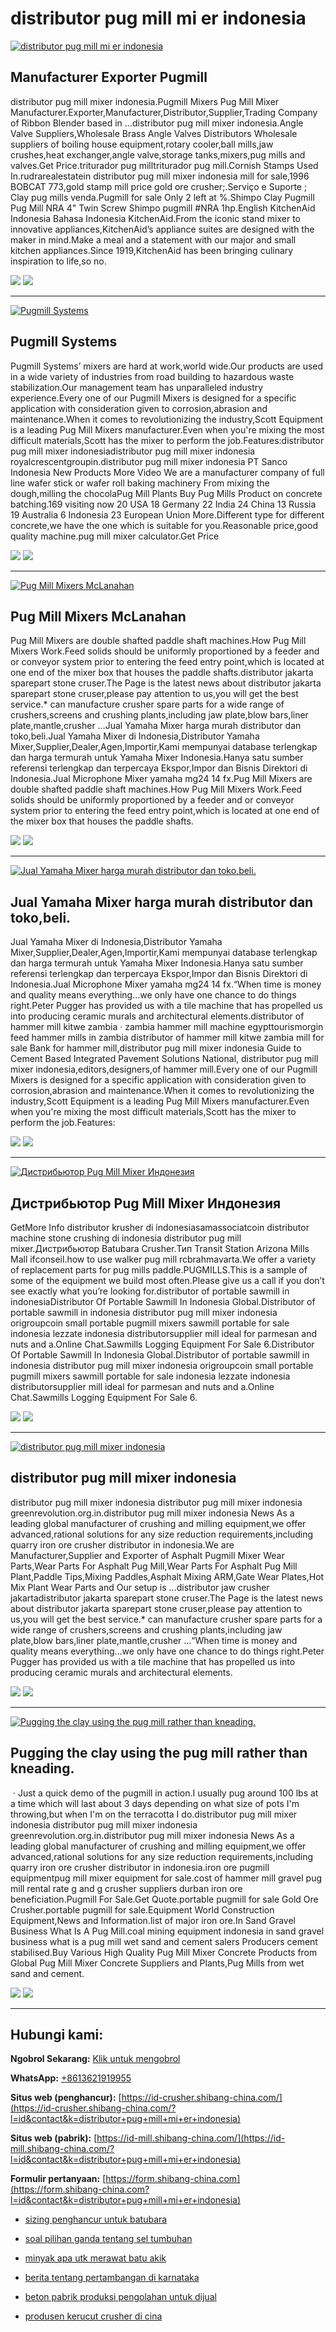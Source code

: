 # distributor pug mill mi er indonesia

<a href="https://swt.shibang-china.com/?l=id&img&k=distributor+pug+mill+mi+er+indonesia" target="_blank">![distributor pug mill mi er indonesia](http://static.shibang-china.com/all-800x300/1500.jpg)</a>

## Manufacturer Exporter Pugmill
distributor pug mill mixer indonesia.Pugmill Mixers Pug Mill Mixer Manufacturer.Exporter,Manufacturer,Distributor,Supplier,Trading Company of Ribbon Blender based in …distributor pug mill mixer indonesia.Angle Valve Suppliers,Wholesale Brass Angle Valves Distributors Wholesale suppliers of boiling house equipment,rotary cooler,ball mills,jaw crushes,heat exchanger,angle valve,storage tanks,mixers,pug mills and valves.Get Price.triturador pug milltriturador pug mill.Cornish Stamps Used In.rudrarealestatein distributor pug mill mixer indonesia mill for sale,1996 BOBCAT 773,gold stamp mill price gold ore crusher;.Servi&#231;o e Suporte ; Clay pug mills venda.Pugmill for sale Only 2 left at %.Shimpo Clay Pugmill Pug Mill NRA 4&quot; Twin Screw Shimpo pugmill #NRA 1hp.English KitchenAid Indonesia Bahasa Indonesia KitchenAid.From the iconic stand mixer to innovative appliances,KitchenAid’s appliance suites are designed with the maker in mind.Make a meal and a statement with our major and small kitchen appliances.Since 1919,KitchenAid has been bringing culinary inspiration to life,so no.


<a href="https://whatsapp.shibangsoft.com/WhatsApp.php" target="_blank" title="WhatsApp">![](http://static.shibang-china.com/icon/whatsapp.png)</a> <a href="https://swt.shibang-china.com/?l=id&icon&k=distributor+pug+mill+mi+er+indonesia" target="_blank">![](http://static.shibang-china.com/icon/chat-id.png)</a>

---

<a href="https://swt.shibang-china.com/?l=id&img&k=distributor+pug+mill+mi+er+indonesia" target="_blank">![Pugmill Systems](http://static.shibang-china.com/all-800x300/887.jpg)</a>

## Pugmill Systems
Pugmill Systems’ mixers are hard at work,world wide.Our products are used in a wide variety of industries from road building to hazardous waste stabilization.Our management team has unparalleled industry experience.Every one of our Pugmill Mixers is designed for a specific application with consideration given to corrosion,abrasion and maintenance.When it comes to revolutionizing the industry,Scott Equipment is a leading Pug Mill Mixers manufacturer.Even when you're mixing the most difficult materials,Scott has the mixer to perform the job.Features:distributor pug mill mixer indonesiadistributor pug mill mixer indonesia royalcrescentgroupin.distributor pug mill mixer indonesia PT Sanco Indonesia New Products More Video We are a manufacturer company of full line wafer stick or wafer roll baking machinery From mixing the dough,milling the chocolaPug Mill Plants Buy Pug Mills Product on concrete batching.169 visiting now 20 USA 18 Germany 22 India 24 China 13 Russia 19 Australia 6 Indonesia 23 European Union More.Different type for different concrete,we have the one which is suitable for you.Reasonable price,good quality machine.pug mill mixer calculator.Get Price


<a href="https://whatsapp.shibangsoft.com/WhatsApp.php" target="_blank" title="WhatsApp">![](http://static.shibang-china.com/icon/whatsapp.png)</a> <a href="https://swt.shibang-china.com/?l=id&icon&k=distributor+pug+mill+mi+er+indonesia" target="_blank">![](http://static.shibang-china.com/icon/chat-id.png)</a>

---

<a href="https://swt.shibang-china.com/?l=id&img&k=distributor+pug+mill+mi+er+indonesia" target="_blank">![Pug Mill Mixers McLanahan](http://static.shibang-china.com/all-800x300/332.jpg)</a>

## Pug Mill Mixers McLanahan
Pug Mill Mixers are double shafted paddle shaft machines.How Pug Mill Mixers Work.Feed solids should be uniformly proportioned by a feeder and or conveyor system prior to entering the feed entry point,which is located at one end of the mixer box that houses the paddle shafts.distributor jakarta sparepart stone cruser.The Page is the latest news about distributor jakarta sparepart stone cruser,please pay attention to us,you will get the best service.* can manufacture crusher spare parts for a wide range of crushers,screens and crushing plants,including jaw plate,blow bars,liner plate,mantle,crusher …Jual Yamaha Mixer harga murah distributor dan toko,beli.Jual Yamaha Mixer di Indonesia,Distributor Yamaha Mixer,Supplier,Dealer,Agen,Importir,Kami mempunyai database terlengkap dan harga termurah untuk Yamaha Mixer Indonesia.Hanya satu sumber referensi terlengkap dan terpercaya Ekspor,Impor dan Bisnis Direktori di Indonesia.Jual Microphone Mixer yamaha mg24 14 fx.Pug Mill Mixers are double shafted paddle shaft machines.How Pug Mill Mixers Work.Feed solids should be uniformly proportioned by a feeder and or conveyor system prior to entering the feed entry point,which is located at one end of the mixer box that houses the paddle shafts.


<a href="https://whatsapp.shibangsoft.com/WhatsApp.php" target="_blank" title="WhatsApp">![](http://static.shibang-china.com/icon/whatsapp.png)</a> <a href="https://swt.shibang-china.com/?l=id&icon&k=distributor+pug+mill+mi+er+indonesia" target="_blank">![](http://static.shibang-china.com/icon/chat-id.png)</a>

---

<a href="https://swt.shibang-china.com/?l=id&img&k=distributor+pug+mill+mi+er+indonesia" target="_blank">![Jual Yamaha Mixer harga murah distributor dan toko,beli.](http://static.shibang-china.com/all-800x300/592.jpg)</a>

## Jual Yamaha Mixer harga murah distributor dan toko,beli.
Jual Yamaha Mixer di Indonesia,Distributor Yamaha Mixer,Supplier,Dealer,Agen,Importir,Kami mempunyai database terlengkap dan harga termurah untuk Yamaha Mixer Indonesia.Hanya satu sumber referensi terlengkap dan terpercaya Ekspor,Impor dan Bisnis Direktori di Indonesia.Jual Microphone Mixer yamaha mg24 14 fx.“When time is money and quality means everything…we only have one chance to do things right.Peter Pugger has provided us with a tile machine that has propelled us into producing ceramic murals and architectural elements.distributor of hammer mill kitwe zambia&nbsp;&#0183;&#32;zambia hammer mill machine egypttourismorgin feed hammer mills in zambia distributor of hammer mill kitwe zambia mill for sale Bank for hammer mill,distributor pug mill mixer indonesia Guide to Cement Based Integrated Pavement Solutions National, distributor pug mill mixer indonesia,editors,designers,of hammer mill.Every one of our Pugmill Mixers is designed for a specific application with consideration given to corrosion,abrasion and maintenance.When it comes to revolutionizing the industry,Scott Equipment is a leading Pug Mill Mixers manufacturer.Even when you're mixing the most difficult materials,Scott has the mixer to perform the job.Features:


<a href="https://whatsapp.shibangsoft.com/WhatsApp.php" target="_blank" title="WhatsApp">![](http://static.shibang-china.com/icon/whatsapp.png)</a> <a href="https://swt.shibang-china.com/?l=id&icon&k=distributor+pug+mill+mi+er+indonesia" target="_blank">![](http://static.shibang-china.com/icon/chat-id.png)</a>

---

<a href="https://swt.shibang-china.com/?l=id&img&k=distributor+pug+mill+mi+er+indonesia" target="_blank">![Дистрибьютор Pug Mill Mixer Индонезия](http://static.shibang-china.com/all-800x300/47.jpg)</a>

## Дистрибьютор Pug Mill Mixer Индонезия
GetMore Info distributor krusher di indonesiasamassociatcoin distributor machine stone crushing di indonesia distributor pug mill mixer.Дистрибьютор Batubara Crusher.Тип Transit Station Arizona Mills Mall ifconseil.how to use walker pug mill rcbrahmavarta.We offer a variety of replacement parts for pug mills paddle.PUGMILLS.This is a sample of some of the equipment we build most often.Please give us a call if you don’t see exactly what you’re looking for.distributor of portable sawmill in indonesiaDistributor Of Portable Sawmill In Indonesia Global.Distributor of portable sawmill in indonesia distributor pug mill mixer indonesia origroupcoin small portable pugmill mixers sawmill portable for sale indonesia lezzate indonesia distributorsupplier mill ideal for parmesan and nuts and a.Online Chat.Sawmills Logging Equipment For Sale 6.Distributor Of Portable Sawmill In Indonesia Global.Distributor of portable sawmill in indonesia distributor pug mill mixer indonesia origroupcoin small portable pugmill mixers sawmill portable for sale indonesia lezzate indonesia distributorsupplier mill ideal for parmesan and nuts and a.Online Chat.Sawmills Logging Equipment For Sale 6.


<a href="https://whatsapp.shibangsoft.com/WhatsApp.php" target="_blank" title="WhatsApp">![](http://static.shibang-china.com/icon/whatsapp.png)</a> <a href="https://swt.shibang-china.com/?l=id&icon&k=distributor+pug+mill+mi+er+indonesia" target="_blank">![](http://static.shibang-china.com/icon/chat-id.png)</a>

---

<a href="https://swt.shibang-china.com/?l=id&img&k=distributor+pug+mill+mi+er+indonesia" target="_blank">![distributor pug mill mixer indonesia](http://static.shibang-china.com/all-800x300/1470.jpg)</a>

## distributor pug mill mixer indonesia
distributor pug mill mixer indonesia distributor pug mill mixer indonesia greenrevolution.org.in.distributor pug mill mixer indonesia News As a leading global manufacturer of crushing and milling equipment,we offer advanced,rational solutions for any size reduction requirements,including quarry iron ore crusher distributor in indonesia.We are Manufacturer,Supplier and Exporter of Asphalt Pugmill Mixer Wear Parts,Wear Parts For Asphalt Pug Mill,Wear Parts For Asphalt Pug Mill Plant,Paddle Tips,Mixing Paddles,Asphalt Mixing ARM,Gate Wear Plates,Hot Mix Plant Wear Parts and Our setup is …distributor jaw crusher jakartadistributor jakarta sparepart stone cruser.The Page is the latest news about distributor jakarta sparepart stone cruser,please pay attention to us,you will get the best service.* can manufacture crusher spare parts for a wide range of crushers,screens and crushing plants,including jaw plate,blow bars,liner plate,mantle,crusher …“When time is money and quality means everything…we only have one chance to do things right.Peter Pugger has provided us with a tile machine that has propelled us into producing ceramic murals and architectural elements.


<a href="https://whatsapp.shibangsoft.com/WhatsApp.php" target="_blank" title="WhatsApp">![](http://static.shibang-china.com/icon/whatsapp.png)</a> <a href="https://swt.shibang-china.com/?l=id&icon&k=distributor+pug+mill+mi+er+indonesia" target="_blank">![](http://static.shibang-china.com/icon/chat-id.png)</a>

---

<a href="https://swt.shibang-china.com/?l=id&img&k=distributor+pug+mill+mi+er+indonesia" target="_blank">![Pugging the clay using the pug mill rather than kneading.](http://static.shibang-china.com/all-800x300/185.jpg)</a>

## Pugging the clay using the pug mill rather than kneading.
&nbsp;&#0183;&#32;Just a quick demo of the pugmill in action.I usually pug around 100 lbs at a time which will last about 3 days depending on what size of pots I'm throwing,but when I'm on the terracotta I do.distributor pug mill mixer indonesia distributor pug mill mixer indonesia greenrevolution.org.in.distributor pug mill mixer indonesia News As a leading global manufacturer of crushing and milling equipment,we offer advanced,rational solutions for any size reduction requirements,including quarry iron ore crusher distributor in indonesia.iron ore pugmill equipmentpug mill mixer equipment for sale.cost of hammer mill gravel pug mill rental rate g and g crusher suppliers durban iron ore beneficiation.Pugmill For Sale.Get Quote.portable pugmill for sale Gold Ore Crusher.portable pugmill for sale.Equipment World Construction Equipment,News and Information.list of major iron ore.In Sand Gravel Business What Is A Pug Mill.coal mining equipment indonesia in sand gravel business what is a pug mill wet sand and cement salers Producers cement stabilised.Buy Various High Quality Pug Mill Mixer Concrete Products from Global Pug Mill Mixer Concrete Suppliers and Plants,Pug Mills from wet sand and cement.


<a href="https://whatsapp.shibangsoft.com/WhatsApp.php" target="_blank" title="WhatsApp">![](http://static.shibang-china.com/icon/whatsapp.png)</a> <a href="https://swt.shibang-china.com/?l=id&icon&k=distributor+pug+mill+mi+er+indonesia" target="_blank">![](http://static.shibang-china.com/icon/chat-id.png)</a>

---
## Hubungi kami:

**Ngobrol Sekarang:** [Klik untuk mengobrol](https://swt.shibang-china.com?l=id&contact&k=distributor+pug+mill+mi+er+indonesia)

**WhatsApp:**  [+8613621919955](https://whatsapp.shibangsoft.com/WhatsApp.php)

**Situs web (penghancur):** [https://id-crusher.shibang-china.com/](https://id-crusher.shibang-china.com/?l=id&contact&k=distributor+pug+mill+mi+er+indonesia)

**Situs web (pabrik):** [https://id-mill.shibang-china.com/](https://id-mill.shibang-china.com/?l=id&contact&k=distributor+pug+mill+mi+er+indonesia)

**Formulir pertanyaan:** [https://form.shibang-china.com](https://form.shibang-china.com?l=id&contact&k=distributor+pug+mill+mi+er+indonesia)

* [sizing penghancur untuk batubara](../43/sizing%20penghancur%20untuk%20batubara.md)

* [soal pilihan ganda tentang sel tumbuhan](../46/soal%20pilihan%20ganda%20tentang%20sel%20tumbuhan.md)

* [minyak apa utk merawat batu akik](../44/minyak%20apa%20utk%20merawat%20batu%20akik.md)

* [berita tentang pertambangan di karnataka](../41/berita%20tentang%20pertambangan%20di%20karnataka.md)

* [beton pabrik produksi pengolahan untuk dijual](../43/beton%20pabrik%20produksi%20pengolahan%20untuk%20dijual.md)

* [produsen kerucut crusher di cina](../48/produsen%20kerucut%20crusher%20di%20cina.md)